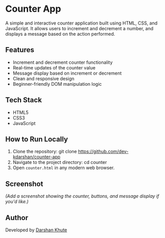 # Counter App

A simple and interactive counter application built using HTML, CSS, and JavaScript. It allows users to increment and decrement a number, and displays a message based on the action performed.

## Features

- Increment and decrement counter functionality
- Real-time updates of the counter value
- Message display based on increment or decrement
- Clean and responsive design
- Beginner-friendly DOM manipulation logic

## Tech Stack

- HTML5  
- CSS3  
- JavaScript

## How to Run Locally

1. Clone the repository:
git clone https://github.com/dev-kdarshan/counter-app
2. Navigate to the project directory:
cd counter
3. Open `counter.html` in any modern web browser.

## Screenshot

*(Add a screenshot showing the counter, buttons, and message display if you'd like.)*

## Author

Developed by [Darshan Khute](https://github.com/dev-kdarshan)
